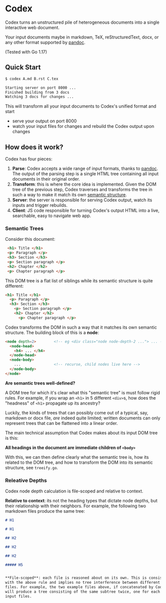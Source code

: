 # Codex

Codex turns an unstructured pile of heterogeneous documents into a single
interactive web document.

Your input documents maybe in markdown, TeX, reStructuredText, docx, or any
other format supported by [pandoc].

[pandoc]: https://pandoc.org/

(Tested with Go 1.17)

## Quick Start

```sh
$ codex A.md B.rst C.tex

Starting server on port 8000 ...
Finished building from 3 docs
Watching 3 docs for changes ...
```

This will transform all your input documents to Codex's unified format and start

* serve your output on port 8000
* watch your input files for changes and rebuild the Codex output upon changes

## How does it work?

Codex has four pieces:

1. **Parse**: Codex accepts a wide range of input formats, thanks to [pandoc].
   The output of the parsing step is a single HTML tree containing all input
   documents in their original order.
2. **Transform**: this is where the core idea is implemented. Given the DOM tree
   of the previous step, Codex traverses and transforms the tree in such a way
   to make it match its own [semantic structure](#semantic-trees).
3. **Server**: the server is responsible for serving Codex output, watch its
   inputs and trigger rebuilds.
4. **Client**: JS code responsible for turning Codex's output HTML into a
   live, searchable, easy to navigate web app.

### Semantic Trees

Consider this document:
```html
 <h1> Title </h1>
 <p> Paragraph </p>
 <h3> Section </h3>
 <p> Section paragraph </p>
 <h2> Chapter </h2>
 <p> Chapter paragraph </p>
 ```

This DOM tree is a flat list of siblings while its semantic structure is quite
different:
```html
<h1> Title </h1>
  <p> Paragraph </p>
  <h3> Section </h3>
    <p> Section paragraph </p>
    <h2> Chapter </h2>
      <p> Chapter paragraph </p>
```

Codex transforms the DOM in such a way that it matches its own semantic
structure. The building block of this is a **node**:

```html
<node depth=2>        <!-- eg <div class="node node-depth-2 ..."> ... -->
  <node-head>
    <h4> ... </h4>
  </node-head>
  <node-body>
    ...               <!-- recurse, child nodes live here -->
  </node-body>
</node>
```

**Are semantic trees well-defined?**

A DOM tree for which it's clear what this "semantic tree" is must follow rigid
rules. For example, if you wrap an `<h1>` in 5 different `<div>`s, how does the
"headness" of `<h1>` propagate up its ancestry?

Luckily, the kinds of trees that can possibly come out of a typical, say,
markdown or docx file, *are* indeed quite limited; written documents can only
represent trees that can be flattened into a linear order.

The main technical assumption that Codex makes about its input DOM tree is this:

**All headings in the document are immediate children of `<body>`**

With this, we can then define clearly what the semantic tree is, how its related
to the DOM tree, and how to transform the DOM into its semantic structure, see
`treeify.go`.

### Releative Depths

Codex node depth calculation is file-scoped and relative to context.

**Relative to context**: its not the heading types that dictate node depths,
but their relationship with their neighbors. For example, the following two
markdown files produce the same tree:

```md
# H1

# H1

## H2
```
```md
## H2

## H2

##### H5


**File-scoped**: each file is reasoned about on its own. This is consistent
with the above rule and implies no tree interference between different input
files. For example, the two example files above, if concatenated by Codex,
will produce a tree consisting of the same subtree twice, one for each of the
input files.
